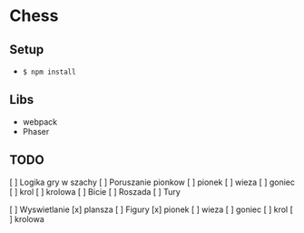 # Chess

## Setup

 - `$ npm install`

## Libs

 - webpack
 - Phaser

## TODO

 [ ] Logika gry w szachy
     [ ] Poruszanie pionkow
         [ ] pionek
         [ ] wieza
         [ ] goniec
         [ ] krol
         [ ] krolowa
     [ ] Bicie
     [ ] Roszada
     [ ] Tury

  [ ] Wyswietlanie
     [x] plansza
     [ ] Figury
        [x] pionek
        [ ] wieza
        [ ] goniec
        [ ] krol
        [ ] krolowa
